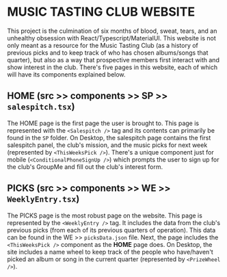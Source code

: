 # MUSIC TASTING CLUB WEBSITE

This project is the culmination of six months of blood, sweat, tears, and an unhealthy obsession with React/Typescript/MaterialUI. This website is not only meant as a resource for the Music Tasting Club (as a history of previous picks and to keep track of who has chosen albums/songs that quarter), but also as a way that prospective members first interact with and show interest in the club. There's five pages in this website, each of which will have its components explained below.

## HOME (src >> components >> SP >> `salespitch.tsx`)

The HOME page is the first page the user is brought to. This page is represented with the `<Salespitch />` tag and its contents can primarily be found in the `SP` folder. On Desktop, the salespitch page contains the first salespitch panel, the club's mission, and the music picks for next week (represented by `<ThisWeeksPick />`). There's a unique component just for mobile (`<ConditionalPhoneSignUp />`) which prompts the user to sign up for the club's GroupMe and fill out the club's interest form.

## PICKS (src >> components >> WE >> `WeeklyEntry.tsx`)

The PICKS page is the most robust page on the website. This page is represented by the `<WeeklyEntry />` tag. It includes the data from the club's previous picks (from each of its previous quarters of operation). This data can be found in the WE >> `picksData.json` file. Next, the page includes the `<ThisWeeksPick />` component as the **HOME** page does. On Desktop, the site includes a name wheel to keep track of the people who have/haven't picked an album or song in the current quarter (represented by `<PrizeWheel />`).
